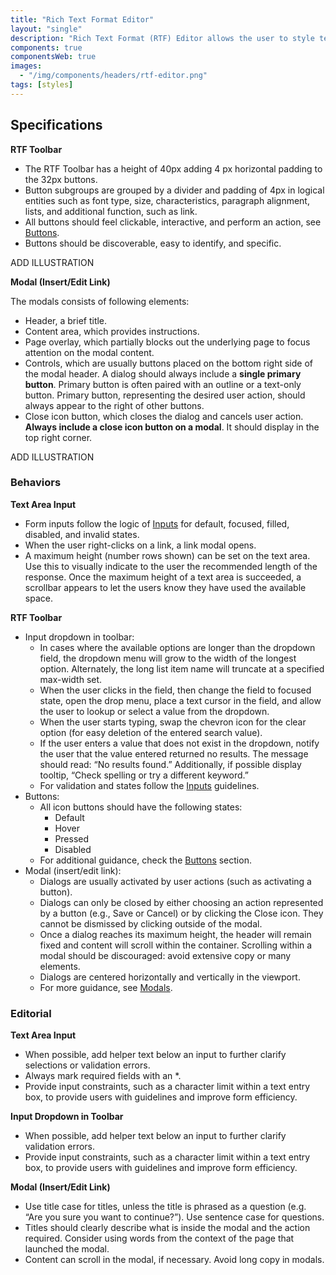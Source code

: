 ```yaml
---
title: "Rich Text Format Editor"
layout: "single"
description: "Rich Text Format (RTF) Editor allows the user to style text font and layout in a text input field."
components: true
componentsWeb: true
images:
  - "/img/components/headers/rtf-editor.png"
tags: [styles]
---
```


## Specifications

**RTF Toolbar**

- The RTF Toolbar has a height of 40px adding 4 px horizontal padding to the 32px buttons.
- Button subgroups are grouped by a divider and padding of 4px in logical entities such as font type, size, characteristics, paragraph alignment, lists, and additional function, such as link.
- All buttons should feel clickable, interactive, and perform an action, see [Buttons](/components/web/buttons/).
- Buttons should be discoverable, easy to identify, and specific.

ADD ILLUSTRATION

**Modal (Insert/Edit Link)**

The modals consists of following elements:

- Header, a brief title.
- Content area, which provides instructions.
- Page overlay, which partially blocks out the underlying page to focus attention on the modal content.
- Controls, which are usually buttons placed on the bottom right side of the modal header. A dialog should always include a **single primary button**. Primary button is often paired with an outline or a text-only button. Primary button, representing the desired user action, should always appear to the right of other buttons.
- Close icon button, which closes the dialog and cancels user action. **Always include a close icon button on a modal**. It should display in the top right corner.

ADD ILLUSTRATION

### Behaviors

**Text Area Input**

- Form inputs follow the logic of [Inputs](/components/web/inputs/) for default, focused, filled, disabled, and invalid states.
- When the user right-clicks on a link, a link modal opens.
- A maximum height (number rows shown) can be set on the text area. Use this to visually indicate to the user the recommended length of the response. Once the maximum height of a text area is succeeded, a scrollbar appears to let the users know they have used the available space.

**RTF Toolbar**

- Input dropdown in toolbar:
  - In cases where the available options are longer than the dropdown field, the dropdown menu will grow to the width of the longest option. Alternately, the long list item name will truncate at a specified max-width set.
  - When the user clicks in the field, then change the field to focused state, open the drop menu, place a text cursor in the field, and allow the user to lookup or select a value from the dropdown.
  - When the user starts typing, swap the chevron icon for the clear option (for easy deletion of the entered search value).
  - If the user enters a value that does not exist in the dropdown, notify the user that the value entered returned no results. The message should read: “No results found.” Additionally, if possible display tooltip, “Check spelling or try a different keyword.”
  - For validation and states follow the [Inputs](/components/web/inputs/) guidelines.
- Buttons:
  - All icon buttons should have the following states:
    - Default
    - Hover
    - Pressed
    - Disabled
  - For additional guidance, check the [Buttons](/components/web/buttons/) section.
- Modal (insert/edit link):
  - Dialogs are usually activated by user actions (such as activating a button).
  - Dialogs can only be closed by either choosing an action represented by a button (e.g., Save or Cancel) or by clicking the Close icon. They cannot be dismissed by clicking outside of the modal.
  - Once a dialog reaches its maximum height, the header will remain fixed and content will scroll within the container. Scrolling within a modal should be discouraged: avoid extensive copy or many elements.
  - Dialogs are centered horizontally and vertically in the viewport.
  - For more guidance, see [Modals](/components/web/modals/).

### Editorial

**Text Area Input**

- When possible, add helper text below an input to further clarify selections or validation errors.
- Always mark required fields with an \*.
- Provide input constraints, such as a character limit within a text entry box, to provide users with guidelines and improve form efficiency.

**Input Dropdown in Toolbar**

- When possible, add helper text below an input to further clarify validation errors.
- Provide input constraints, such as a character limit within a text entry box, to provide users with guidelines and improve form efficiency.

**Modal (Insert/Edit Link)**

- Use title case for titles, unless the title is phrased as a question (e.g. “Are you sure you want to continue?”). Use sentence case for questions.
- Titles should clearly describe what is inside the modal and the action required. Consider using words from the context of the page that launched the modal.
- Content can scroll in the modal, if necessary. Avoid long copy in modals.

